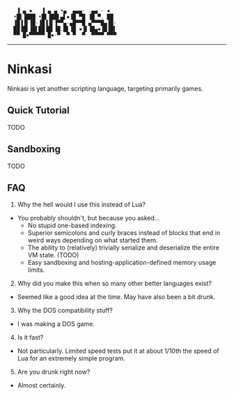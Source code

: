 
```
   ▐ ▄ ▪   ▐ ▄ ▄ •▄  ▄▄▄· .▄▄ · ▪
  •█▌▐███ •█▌▐██▌▄▌▪▐█ ▀█ ▐█ ▀. ██
  ▐█▐▐▌▐█·▐█▐▐▌▐▀▀▄·▄█▀▀█ ▄▀▀▀█▄▐█·
  ██▐█▌▐█▌██▐█▌▐█.█▌▐█ ▪▐▌▐█▄▪▐█▐█▌
  ▀▀ █▪▀▀▀▀▀ █▪·▀  ▀ ▀  ▀  ▀▀▀▀ ▀▀▀
```

----------------------------------------------------------------------

Ninkasi
=======

Ninkasi is yet another scripting language, targeting primarily games.

Quick Tutorial
--------------

TODO

Sandboxing
----------

TODO

FAQ
---

1. Why the hell would I use this instead of Lua?
  * You probably shouldn't, but because you asked...
    - No stupid one-based indexing.
    - Superior semicolons and curly braces instead of blocks that end
      in weird ways depending on what started them.
    - The ability to (relatively) trivially serialize and deserialize
      the entire VM state. (TODO)
    - Easy sandboxing and hosting-application-defined memory usage
      limits.

2. Why did you make this when so many other better languages exist?
  * Seemed like a good idea at the time. May have also been a bit
    drunk.

3. Why the DOS compatibility stuff?
  * I was making a DOS game.

4. Is it fast?
  * Not particularly. Limited speed tests put it at about 1/10th the
    speed of Lua for an extremely simple program.

5. Are you drunk right now?
  * Almost certainly.

